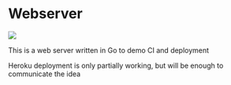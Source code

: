 # Webserver

[![](https://api.travis-ci.org/veloandy/webserver.svg?branch=master)](https://travis-ci.org/veloandy/webserver)

This is a web server written in Go to demo CI and deployment

Heroku deployment is only partially working, but will be enough to communicate the idea
